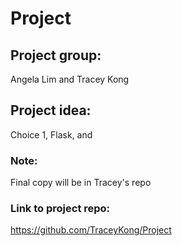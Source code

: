 # Project
## Project group: 
Angela Lim and Tracey Kong

## Project idea:
Choice 1, Flask, and

### Note:
Final copy will be in Tracey's repo

### Link to project repo:
<https://github.com/TraceyKong/Project>

